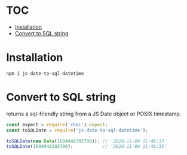 # TOC
   - [Installation](#installation)
   - [Convert to SQL string](#convert-to-sql-string)
<a name=""></a>

<a name="installation"></a>
# Installation
`npm i js-date-to-sql-datetime`
 
<a name="convert-to-sql-string"></a>
# Convert to SQL string

returns a sql-friendly string from a JS Date object or POSIX timestamp.

```js
const expect = require('chai').expect;
const toSQLDate = require('js-date-to-sql-datetime');

toSQLDate(new Date(1604940393706)); // '2020-11-09 11:46:33'
toSQLDate(1604940393706);           // '2020-11-09 11:46:33'
```
